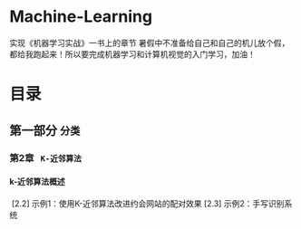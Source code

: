 # Machine-Learning
实现《机器学习实战》一书上的章节
暑假中不准备给自己和自己的机儿放个假，都给我跑起来！所以要完成机器学习和计算机视觉的入门学习，加油！
# 目录
## 第一部分  ```分类```
### 第2章   ```K-近邻算法```
#### k-近邻算法概述
  [2.2] 示例1：使用K-近邻算法改进约会网站的配对效果
  [2.3] 示例2：手写识别系统
